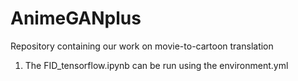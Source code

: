 # AnimeGANplus
Repository containing our work on movie-to-cartoon translation

1) The FID_tensorflow.ipynb can be run using the environment.yml
